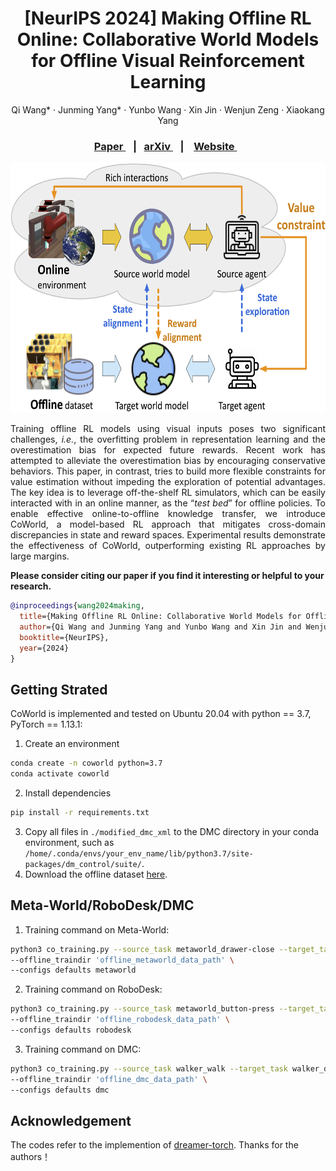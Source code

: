 <h1 align="center"> [NeurIPS 2024] Making Offline RL Online: Collaborative World Models for Offline Visual Reinforcement Learning </h1>
<p align="center">
    Qi Wang*
    ·
    Junming Yang*
    ·
    Yunbo Wang
    ·
    Xin Jin
    ·
    Wenjun Zeng
    ·
    Xiaokang Yang
  </p>

<h3 align="center"> <a href="https://openreview.net/pdf?id=ucxQrked0d" target="_blank"> Paper </a> &nbsp;&nbsp; |&nbsp;&nbsp; <a href="https://arxiv.org/pdf/2305.15260" target="_blank"> arXiv </a> &nbsp;&nbsp; | &nbsp;&nbsp; <a href="https://qiwang067.github.io/coworld" target="_blank"> Website </a> &nbsp;&nbsp; </h3>
  <div align="center"></div>

<p align="center">
<img src="assets/overview.png" alt="Teaser image" height="400" />
</p>

<p style="text-align:justify">
Training offline RL models using visual inputs poses two significant challenges, <i>i.e.</i>, the overfitting problem in representation learning and the overestimation bias for expected future rewards. Recent work has attempted to alleviate the overestimation bias by encouraging conservative behaviors. This paper, in contrast, tries to build more flexible constraints for value estimation without impeding the exploration of potential advantages. The key idea is to leverage off-the-shelf RL simulators, which can be easily interacted with in an online manner, as the “<i>test bed</i>” for offline policies. To enable effective online-to-offline knowledge transfer, we introduce CoWorld, a model-based RL approach that mitigates cross-domain discrepancies in state and reward spaces. Experimental results demonstrate the effectiveness of CoWorld, outperforming existing RL approaches by large margins.
</p>

**Please consider citing our paper if you find it interesting or helpful to your research.**

```bib
@inproceedings{wang2024making,
  title={Making Offline RL Online: Collaborative World Models for Offline Visual Reinforcement Learning}, 
  author={Qi Wang and Junming Yang and Yunbo Wang and Xin Jin and Wenjun Zeng and Xiaokang Yang},
  booktitle={NeurIPS},
  year={2024}
}
```

## Getting Strated
CoWorld is implemented and tested on Ubuntu 20.04 with python == 3.7, PyTorch == 1.13.1:

1) Create an environment
```bash
conda create -n coworld python=3.7
conda activate coworld
```
2) Install dependencies
```bash
pip install -r requirements.txt
```

3) Copy all files in `./modified_dmc_xml` to the DMC directory in your conda environment, such as `/home/.conda/envs/your_env_name/lib/python3.7/site-packages/dm_control/suite/`.
4) Download the offline dataset [here](https://drive.google.com/file/d/1XXXLyx8oX40EXl8GNVgU_PpoPJHolZGJ/view?usp=sharing). 

## Meta-World/RoboDesk/DMC
1. Training command on Meta-World:  
```bash
python3 co_training.py --source_task metaworld_drawer-close --target_task metaworld_door-close \
--offline_traindir 'offline_metaworld_data_path' \
--configs defaults metaworld 
```
2. Training command on RoboDesk:  
```bash
python3 co_training.py --source_task metaworld_button-press --target_task robodesk_push_green \
--offline_traindir 'offline_robodesk_data_path' \
--configs defaults robodesk
```
3. Training command on DMC:  
```bash
python3 co_training.py --source_task walker_walk --target_task walker_downhill \
--offline_traindir 'offline_dmc_data_path' \
--configs defaults dmc
```
<!--
## Citation
```bib
@inproceedings{wang2024making,
  title={Making Offline RL Online: Collaborative World Models for Offline Visual Reinforcement Learning}, 
  author={Qi Wang and Junming Yang and Yunbo Wang and Xin Jin and Wenjun Zeng and Xiaokang Yang},
  booktitle={NeurIPS},
  year={2024}
}
```
-->

## Acknowledgement
The codes refer to the implemention of [dreamer-torch](https://github.com/jsikyoon/dreamer-torch). Thanks for the authors！



